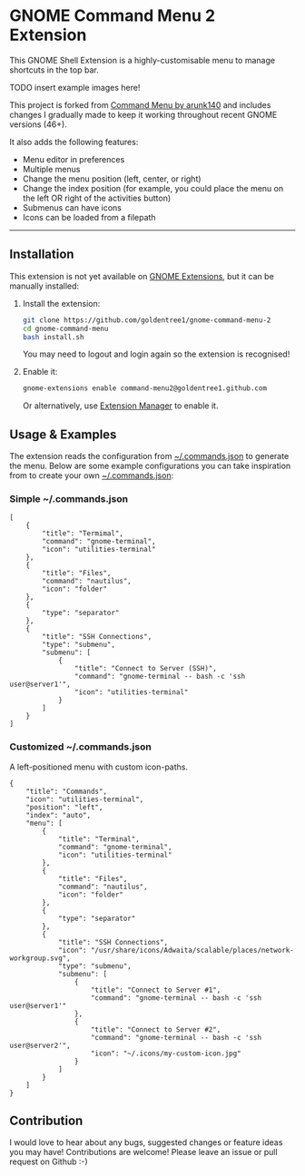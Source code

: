 # GNOME Command Menu 2 Extension

This GNOME Shell Extension is a highly-customisable menu to manage shortcuts in the top bar.

TODO insert example images here!

This project is forked from [Command Menu by arunk140](https://github.com/arunk140/gnome-command-menu) and includes changes I gradually made to keep it working throughout recent GNOME versions (46+). 

It also adds the following features:
- Menu editor in preferences
- Multiple menus
- Change the menu position (left, center, or right)
- Change the index position (for example, you could place the menu on the left OR right of the activities button)
- Submenus can have icons
- Icons can be loaded from a filepath

---

## Installation

This extension is not yet available on [GNOME Extensions](https://extensions.gnome.org/), but it can be manually installed:

1. Install the extension:
    ```bash
    git clone https://github.com/goldentree1/gnome-command-menu-2
    cd gnome-command-menu
    bash install.sh 
    ```

    You may need to logout and login again so the extension is recognised!

2. Enable it:
    ```bash
    gnome-extensions enable command-menu2@goldentree1.github.com
    ```
    Or alternatively, use [Extension Manager](https://flathub.org/apps/com.mattjakeman.ExtensionManager) to enable it.

## Usage & Examples
The extension reads the configuration from [~/.commands.json](~/.commands.json) to generate the menu. Below are some example configurations you can take inspiration from to create your own [~/.commands.json](~/.commands.json):

### Simple ~/.commands.json
```
[
    {
        "title": "Termimal",
        "command": "gnome-terminal",
        "icon": "utilities-terminal"
    },
    {
        "title": "Files",
        "command": "nautilus",
        "icon": "folder"
    },
    {
        "type": "separator"
    },
    {
        "title": "SSH Connections",
        "type": "submenu",
        "submenu": [
            {
                "title": "Connect to Server (SSH)",
                "command": "gnome-terminal -- bash -c 'ssh user@server1'",
                "icon": "utilities-terminal"
            }
        ]
    }
]
```

### Customized ~/.commands.json
A left-positioned menu with custom icon-paths.
```
{
    "title": "Commands",
    "icon": "utilities-terminal",
    "position": "left",
    "index": "auto",
    "menu": [
        {
            "title": "Terminal",
            "command": "gnome-terminal",
            "icon": "utilities-terminal"
        },
        {
            "title": "Files",
            "command": "nautilus",
            "icon": "folder"
        },
        {
            "type": "separator"
        },
        {
            "title": "SSH Connections",
            "icon": "/usr/share/icons/Adwaita/scalable/places/network-workgroup.svg",
            "type": "submenu",
            "submenu": [
                {
                    "title": "Connect to Server #1",
                    "command": "gnome-terminal -- bash -c 'ssh user@server1'"
                },
                {
                    "title": "Connect to Server #2",
                    "command": "gnome-terminal -- bash -c 'ssh user@server2'",
                    "icon": "~/.icons/my-custom-icon.jpg"
                }
            ]
        }
    ]
}
```

## Contribution
I would love to hear about any bugs, suggested changes or feature ideas you may have! Contributions are welcome! Please leave an issue or pull request on Github :-)
